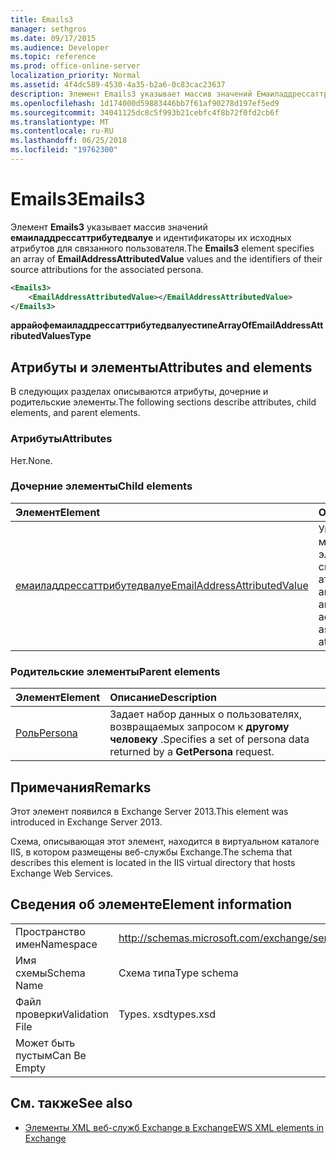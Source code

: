 ```yaml
---
title: Emails3
manager: sethgros
ms.date: 09/17/2015
ms.audience: Developer
ms.topic: reference
ms.prod: office-online-server
localization_priority: Normal
ms.assetid: 4f4dc589-4530-4a35-b2a6-0c83cac23637
description: Элемент Emails3 указывает массив значений Емаиладдрессаттрибутедвалуе и идентификаторы их исходных атрибутов для связанного пользователя.
ms.openlocfilehash: 1d174000d59883446bb7f61af90278d197ef5ed9
ms.sourcegitcommit: 34041125dc8c5f993b21cebfc4f8b72f0fd2cb6f
ms.translationtype: MT
ms.contentlocale: ru-RU
ms.lasthandoff: 06/25/2018
ms.locfileid: "19762300"
---
```

# <a name="emails3"></a><span data-ttu-id="00a90-103">Emails3</span><span class="sxs-lookup"><span data-stu-id="00a90-103">Emails3</span></span>

<span data-ttu-id="00a90-104">Элемент **Emails3** указывает массив значений **емаиладдрессаттрибутедвалуе** и идентификаторы их исходных атрибутов для связанного пользователя.</span><span class="sxs-lookup"><span data-stu-id="00a90-104">The **Emails3** element specifies an array of **EmailAddressAttributedValue** values and the identifiers of their source attributions for the associated persona.</span></span> 
  
```XML
<Emails3>
    <EmailAddressAttributedValue></EmailAddressAttributedValue>
</Emails3>
```

 <span data-ttu-id="00a90-105">**аррайофемаиладдрессаттрибутедвалуестипе**</span><span class="sxs-lookup"><span data-stu-id="00a90-105">**ArrayOfEmailAddressAttributedValuesType**</span></span>
## <a name="attributes-and-elements"></a><span data-ttu-id="00a90-106">Атрибуты и элементы</span><span class="sxs-lookup"><span data-stu-id="00a90-106">Attributes and elements</span></span>

<span data-ttu-id="00a90-107">В следующих разделах описываются атрибуты, дочерние и родительские элементы.</span><span class="sxs-lookup"><span data-stu-id="00a90-107">The following sections describe attributes, child elements, and parent elements.</span></span>
  
### <a name="attributes"></a><span data-ttu-id="00a90-108">Атрибуты</span><span class="sxs-lookup"><span data-stu-id="00a90-108">Attributes</span></span>

<span data-ttu-id="00a90-109">Нет.</span><span class="sxs-lookup"><span data-stu-id="00a90-109">None.</span></span>
  
### <a name="child-elements"></a><span data-ttu-id="00a90-110">Дочерние элементы</span><span class="sxs-lookup"><span data-stu-id="00a90-110">Child elements</span></span>

|<span data-ttu-id="00a90-111">**Элемент**</span><span class="sxs-lookup"><span data-stu-id="00a90-111">**Element**</span></span>|<span data-ttu-id="00a90-112">**Описание**</span><span class="sxs-lookup"><span data-stu-id="00a90-112">**Description**</span></span>|
|:-----|:-----|
|[<span data-ttu-id="00a90-113">емаиладдрессаттрибутедвалуе</span><span class="sxs-lookup"><span data-stu-id="00a90-113">EmailAddressAttributedValue</span></span>](emailaddressattributedvalue.md) <br/> |<span data-ttu-id="00a90-114">Указывает экземпляр массива адресов электронной почты и связанные с ними атрибуты.</span><span class="sxs-lookup"><span data-stu-id="00a90-114">Specifies an instance of an array of email addresses and their associated attributions.</span></span>  <br/> |
   
### <a name="parent-elements"></a><span data-ttu-id="00a90-115">Родительские элементы</span><span class="sxs-lookup"><span data-stu-id="00a90-115">Parent elements</span></span>

|<span data-ttu-id="00a90-116">**Элемент**</span><span class="sxs-lookup"><span data-stu-id="00a90-116">**Element**</span></span>|<span data-ttu-id="00a90-117">**Описание**</span><span class="sxs-lookup"><span data-stu-id="00a90-117">**Description**</span></span>|
|:-----|:-----|
|[<span data-ttu-id="00a90-118">Роль</span><span class="sxs-lookup"><span data-stu-id="00a90-118">Persona</span></span>](persona.md) <br/> |<span data-ttu-id="00a90-119">Задает набор данных о пользователях, возвращаемых запросом к **другому человеку** .</span><span class="sxs-lookup"><span data-stu-id="00a90-119">Specifies a set of persona data returned by a **GetPersona** request.</span></span>  <br/> |
   
## <a name="remarks"></a><span data-ttu-id="00a90-120">Примечания</span><span class="sxs-lookup"><span data-stu-id="00a90-120">Remarks</span></span>

<span data-ttu-id="00a90-121">Этот элемент появился в Exchange Server 2013.</span><span class="sxs-lookup"><span data-stu-id="00a90-121">This element was introduced in Exchange Server 2013.</span></span>
  
<span data-ttu-id="00a90-122">Схема, описывающая этот элемент, находится в виртуальном каталоге IIS, в котором размещены веб-службы Exchange.</span><span class="sxs-lookup"><span data-stu-id="00a90-122">The schema that describes this element is located in the IIS virtual directory that hosts Exchange Web Services.</span></span>
  
## <a name="element-information"></a><span data-ttu-id="00a90-123">Сведения об элементе</span><span class="sxs-lookup"><span data-stu-id="00a90-123">Element information</span></span>

|||
|:-----|:-----|
|<span data-ttu-id="00a90-124">Пространство имен</span><span class="sxs-lookup"><span data-stu-id="00a90-124">Namespace</span></span>  <br/> |http://schemas.microsoft.com/exchange/services/2006/types  <br/> |
|<span data-ttu-id="00a90-125">Имя схемы</span><span class="sxs-lookup"><span data-stu-id="00a90-125">Schema Name</span></span>  <br/> |<span data-ttu-id="00a90-126">Схема типа</span><span class="sxs-lookup"><span data-stu-id="00a90-126">Type schema</span></span>  <br/> |
|<span data-ttu-id="00a90-127">Файл проверки</span><span class="sxs-lookup"><span data-stu-id="00a90-127">Validation File</span></span>  <br/> |<span data-ttu-id="00a90-128">Types. xsd</span><span class="sxs-lookup"><span data-stu-id="00a90-128">types.xsd</span></span>  <br/> |
|<span data-ttu-id="00a90-129">Может быть пустым</span><span class="sxs-lookup"><span data-stu-id="00a90-129">Can Be Empty</span></span>  <br/> ||
   
## <a name="see-also"></a><span data-ttu-id="00a90-130">См. также</span><span class="sxs-lookup"><span data-stu-id="00a90-130">See also</span></span>



- [<span data-ttu-id="00a90-131">Элементы XML веб-служб Exchange в Exchange</span><span class="sxs-lookup"><span data-stu-id="00a90-131">EWS XML elements in Exchange</span></span>](ews-xml-elements-in-exchange.md)

